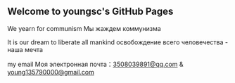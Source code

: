 ## Welcome to youngsc's GitHub Pages
We yearn for communism
Мы жаждем коммунизма

It is our dream to liberate all mankind
освобождение всего человечества - наша мечта



my email Моя электронная почта：3508039891@qq.com  &  young135790000@gmail.com







 


